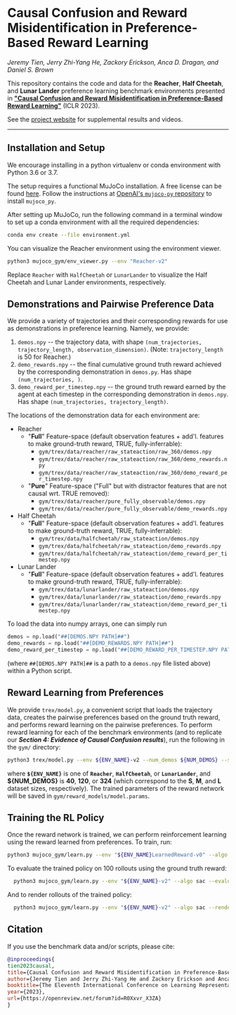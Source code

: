 # Causal Confusion and Reward Misidentification in Preference-Based Reward Learning
_Jeremy Tien, Jerry Zhi-Yang He, Zackory Erickson, Anca D. Dragan, and Daniel S. Brown_

This repository contains the code and data for the **Reacher**, **Half Cheetah**, and **Lunar Lander** preference learning benchmark environments presented in [**"Causal Confusion and Reward Misidentification in Preference-Based Reward Learning"**](https://openreview.net/pdf?id=R0Xxvr_X3ZA) (ICLR 2023). 

See the [project website](https://sites.google.com/view/causal-reward-confusion) for supplemental results and videos.
***

## Installation and Setup
We encourage installing in a python virtualenv or conda environment with Python 3.6 or 3.7.

The setup requires a functional MuJoCo installation. 
A free license can be found [here](https://github.com/openai/mujoco-py).
Follow the instructions at [OpenAI's `mujoco-py` repository](https://github.com/openai/mujoco-py) to install `mujoco_py`. 

After setting up MuJoCo, run the following command in a terminal window to set up a conda environment with all the required dependencies: 
```bash
conda env create --file environment.yml
```

You can visualize the Reacher environment using the environment viewer.  
```bash
python3 mujoco_gym/env_viewer.py --env "Reacher-v2"
```
Replace `Reacher` with `HalfCheetah` or `LunarLander` to visualize the Half Cheetah and Lunar Lander environments, respectively. 

## Demonstrations and Pairwise Preference Data
We provide a variety of trajectories and their corresponding rewards for use as demonstrations in preference learning.
Namely, we provide:
1. `demos.npy` -- the trajectory data, with shape `(num_trajectories, trajectory_length, observation_dimension)`. (Note: `trajectory_length` is 50 for Reacher.) 
2. `demo_rewards.npy` -- the final cumulative ground truth reward achieved by the corresponding demonstration in `demos.py`. Has shape `(num_trajectories, )`. 
3. `demo_reward_per_timestep.npy` -- the ground truth reward earned by the agent at each timestep in the corresponding demonstration in `demos.npy`. Has shape `(num_trajectories, trajectory_length)`.

The locations of the demonstration data for each environment are:
- Reacher
    - "**Full**" Feature-space (default observation features + add'l. features to make ground-truth reward, TRUE, fully-inferrable): 
        - `gym/trex/data/reacher/raw_stateaction/raw_360/demos.npy`
        - `gym/trex/data/reacher/raw_stateaction/raw_360/demo_rewards.npy`
        - `gym/trex/data/reacher/raw_stateaction/raw_360/demo_reward_per_timestep.npy`
    - "**Pure**" Feature-space ("Full" but with distractor features that are not causal wrt. TRUE removed): 
        - `gym/trex/data/reacher/pure_fully_observable/demos.npy`
        - `gym/trex/data/reacher/pure_fully_observable/demo_rewards.npy`
- Half Cheetah
    - "**Full**" Feature-space (default observation features + add'l. features to make ground-truth reward, TRUE, fully-inferrable): 
        - `gym/trex/data/halfcheetah/raw_stateaction/demos.npy`
        - `gym/trex/data/halfcheetah/raw_stateaction/demo_rewards.npy`
        - `gym/trex/data/halfcheetah/raw_stateaction/demo_reward_per_timestep.npy`
- Lunar Lander
    - "**Full**" Feature-space (default observation features + add'l. features to make ground-truth reward, TRUE, fully-inferrable): 
        - `gym/trex/data/lunarlander/raw_stateaction/demos.npy`
        - `gym/trex/data/lunarlander/raw_stateaction/demo_rewards.npy`
        - `gym/trex/data/lunarlander/raw_stateaction/demo_reward_per_timestep.npy`
        
To load the data into numpy arrays, one can simply run
```python
demos = np.load("##[DEMOS.NPY PATH]##")
demo_rewards = np.load("##[DEMO_REWARDS.NPY PATH]##")
demo_reward_per_timestep = np.load("##[DEMO_REWARD_PER_TIMESTEP.NPY PATH]##")
```
(where `##[DEMOS.NPY PATH]##` is a path to a `demos.npy` file listed above) within a Python script. 


## Reward Learning from Preferences
We provide `trex/model.py`, a convenient script that loads the trajectory data, creates the pairwise preferences based on the ground truth reward, and performs reward learning on the pairwise preferences. 
To perform reward learning for each of the benchmark environments (and to replicate our **_Section 4: Evidence of Causal Confusion results_**), run the following in the `gym/` directory:
```bash
python3 trex/model.py --env ${ENV_NAME}-v2 --num_demos ${NUM_DEMOS} --seed 0 --state_action --hidden_dims 128 64 --all_pairs --num_epochs 100 --patience 10 --lr 0.0001 --weight_decay 0.0001 --reward_model_path ./reward_models/model.params
```
where **`${ENV_NAME}`** is one of **`Reacher`**, **`HalfCheetah`**, or **`LunarLander`**, and **${NUM_DEMOS}** is **40**, **120**, or **324** (which correspond to the **S**, **M**, and **L** dataset sizes, respectively). 
The trained parameters of the reward network will be saved in `gym/reward_models/model.params`.


## Training the RL Policy
Once the reward network is trained, we can perform reinforcement learning using the reward learned from preferences. 
To train, run:
```bash
python3 mujoco_gym/learn.py --env "${ENV_NAME}LearnedReward-v0" --algo sac --seed 0 --train --train-timesteps 1000000 --reward-net-path ./reward_models/model.params --save-dir ./trained_policies/
```
 
To evaluate the trained policy on 100 rollouts using the ground truth reward:
```bash
  python3 mujoco_gym/learn.py --env "${ENV_NAME}-v2" --algo sac --evaluate --eval-episodes 100 --seed 3 --verbose --load-policy-path ./trained_policies/sac/${ENV_NAME}LearnedReward-v0/checkpoint_002231/checkpoint-2231
```

And to render rollouts of the trained policy:
```bash
  python3 mujoco_gym/learn.py --env "${ENV_NAME}-v2" --algo sac --render --render-episodes 3 --seed 3 --load-policy-path ./trained_policies/sac/${ENV_NAME}LearnedReward-v0/checkpoint_002231/checkpoint-2231
```

## Citation
If you use the benchmark data and/or scripts, please cite:
```bibtex
@inproceedings{
tien2023causal,
title={Causal Confusion and Reward Misidentification in Preference-Based Reward Learning},
author={Jeremy Tien and Jerry Zhi-Yang He and Zackory Erickson and Anca Dragan and Daniel S. Brown},
booktitle={The Eleventh International Conference on Learning Representations },
year={2023},
url={https://openreview.net/forum?id=R0Xxvr_X3ZA}
}
```
